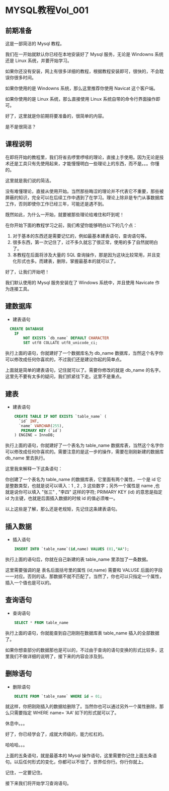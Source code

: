 # MYSQL教程Vol_001
## 前期准备

这是一部简洁的 Mysql 教程。

我们在一开始就默认你已经在本地安装好了 Mysql 服务，无论是 Windowns 系统还是 Linux 系统，并要开始学习。

如果你还没有安装，网上有很多详细的教程，根据教程安装即可，很快的，不会耽误你很多时间。

如果你使用的是 Windowns 系统，那么这里推荐你使用 Navicat 这个客户端。

如果你使用的是 Linux 系统，那么直接使用 Linux 系统自带的命令行界面操作即可。

好了，这里就是你前期将要准备的，很简单的内容。

是不是很简洁？

## 课程说明

在即将开始的教程里，我们将省去啰里啰嗦的理论，直接上手使用。因为无论是技术还是工具只有先使用起来，才能慢慢明白一些理论上的东西，而不是。。。你懂的。

这里就是我们说的简洁。

没有难懂理论，直接从使用开始。当然那些晦涩的理论并不代表它不重要，那些被屏蔽的知识，完全可以在后续工作中遇到了在学习。理论上除非是专门从事数据库工作，否则即使你工作已经三年，可能还是遇不到。

既然如此，为什么一开始，就要被那些理论给难住和吓到呢！

在你开始下面的教程学习之前，我们希望你能够明白以下的几个点：

1. 对于基本的东西还是需要记忆的，例如最基本建表语句，查询语句等。
2. 很多东西，第一次记住了，过不多久就忘了很正常，使用的多了自然就明白了。
3. 本教程在后面将涉及大量的 SQL 查询操作，那是因为这块比较常用，并且变化形式也多。而建表，删除，掌握最基本的就可以了。

好了，让我们开始吧！



我们默认使用的 Mysql 服务安装在了 Windows 系统中，并且使用 Navicate  作为连接工具。

## 建数据库

- 建表语句
```sql
  CREATE DATABASE
    IF
    	NOT EXISTS `db_name` DEFAULT CHARACTER 
    	SET utf8 COLLATE utf8_unicode_ci;
```

执行上面的语句，你就建好了一个数据库名为 db_name 数据库，当然这个名字你可以修改成任何你喜欢的，不过我们还是建议你起的简单点。

上面就是简单的建表语句，记住就可以了。需要你修改的就是 db_name 的名字。这里先不要有太多的疑问，我们抓紧往下走。这里不是重点。



## 建表

- 建表语句
```sql
    CREATE TABLE IF NOT EXISTS `table_name` (
      `id` INT,
      `name` VARCHAR(255),
       PRIMARY KEY (`id`)
    ) ENGINE = InnoDB;
```

执行上面的语句，你就建好了一个表名为 table_name 数据库表，当然这个名字你可以修改成任何你喜欢的。需要注意的是这一步的操作，需要在刚刚新建的数据库 db_name 里去执行。

这里我来解释一下这条语句：

你创建了一个表名为 table_name 的数据库表，它里面有两个属性，一个是 id 它是整数类型，也就是说可以填入：1 , 2 , 3 这些数字；另外一个属性是 name ,也就是说你可以填入 "张三" , "李四" 这样的字符; PRIMARY KEY (id) 的意思是指定 id 为主键，也就是后面插入数据的时候 id 的值必须唯一。

以上这些是了解，那么还是老规矩，先记住这条建表语句。

## 插入数据

- 插入语句
```sql
    INSERT INTO `table_name`(id,name) VALUES (01,"AA");
```

执行上面的语句后，你就在自己新建的表 table_name 里添加了一条数据。

这里需要强调的是 表名后面括号里的属性 (id,name) 需要和 VALUSE 后面的字段一一对应。否则的话，那数据不就不匹配了。当然了，你也可以只指定一个属性，插入一个值也是可以的。

## 查询语句

- 查询语句
```sql
    SELECT * FROM table_name
```

执行上面的语句，你就能查到自己刚刚在数据库表 table_name 插入的全部数据了。

如果你想查部分的数据那也是可以的，不过由于查询的语句变换的形式比较多，这里我们不做详细的说明了，接下来的内容会涉及到。

## 删除语句

- 删除语句
```sql
    DELETE FROM `table_name` WHERE id = 01;
```

就这样，你把刚刚插入的数据给删除了。当然你也可以通过另外一个属性删除，那么只需要指定 WHERE name= 'AA' 如下的形式就可以了。

休息中。。。

好了，你已经学会了，成就大师级的，能力杠杠的。

哈哈哈。。。

上面的五条语句，就是最基本的 Mysql 操作语句，这里需要你记住上面五条语句。以后任何形式的变化，你都可以不怕了，世界任你行。你行你就上。

记住，一定要记住。

接下来我们将开始学习查询语句。
